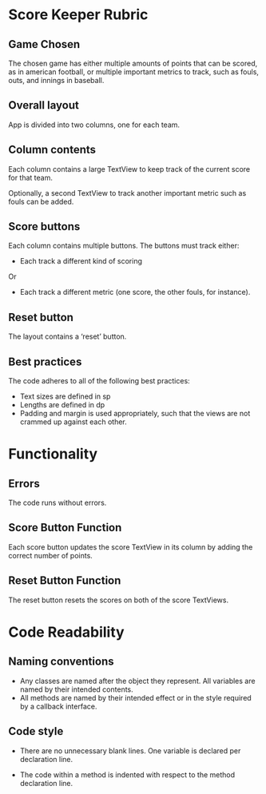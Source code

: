 # Score Keeper Rubric

## Game Chosen
The chosen game has either multiple amounts of points that can be scored, as in american football, or multiple important metrics to track, such as fouls, outs, and innings in baseball.

## Overall layout
App is divided into two columns, one for each team.

## Column contents
Each column contains a large TextView to keep track of the current score for that team.

Optionally, a second TextView to track another important metric such as fouls can be added.

## Score buttons

Each column contains multiple buttons. The buttons must track either:

* Each track a different kind of scoring

Or

* Each track a different metric (one score, the other fouls, for instance).

## Reset button

The layout contains a ‘reset’ button.

## Best practices

The code adheres to all of the following best practices:

* Text sizes are defined in sp
* Lengths are defined in dp
* Padding and margin is used appropriately, such that the views are not crammed up against each other.

# Functionality

## Errors

The code runs without errors.

## Score Button Function

Each score button updates the score TextView in its column by adding the correct number of points.

## Reset Button Function

The reset button resets the scores on both of the score TextViews.

# Code Readability

## Naming conventions

* Any classes are named after the object they represent. All variables are named by their intended contents.
* All methods are named by their intended effect or in the style required by a callback interface.

## Code style

* There are no unnecessary blank lines. One variable is declared per declaration line.

* The code within a method is indented with respect to the method declaration line.
